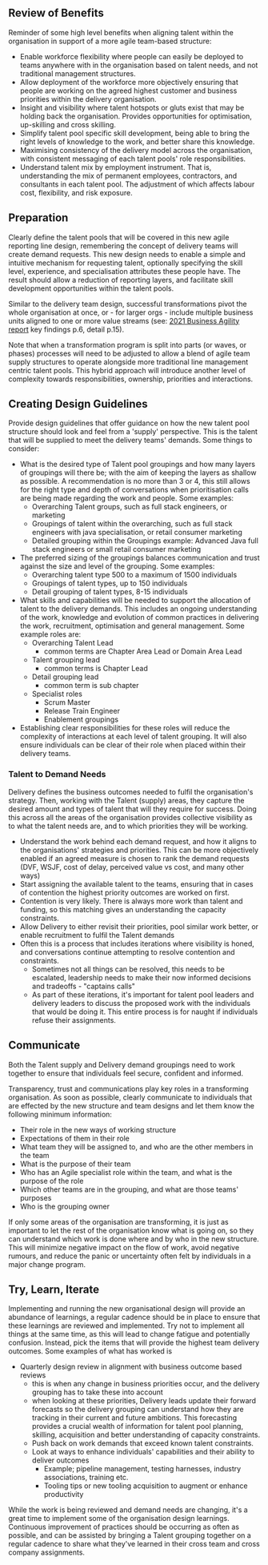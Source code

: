 ## **Review of Benefits**

Reminder of some high level benefits when aligning talent within the organisation in support of a more agile team-based structure:

- Enable workforce flexibility where people can easily be deployed to teams anywhere with in the organisation based on talent needs, and not traditional management structures.
- Allow deployment of the workforce more objectively ensuring that people are working on the agreed highest customer and business priorities within the delivery organisation.
- Insight and visibility where talent hotspots or gluts exist that may be holding back the organisation. Provides opportunities for optimisation, up-skilling and cross skilling.
- Simplify talent pool specific skill development, being able to bring the right levels of knowledge to the work, and better share this knowledge.
- Maximising consistency of the delivery model across the organisation, with consistent messaging of each talent pools&#39; role responsibilities.
- Understand talent mix by employment instrument. That is, understanding the mix of permanent employees, contractors, and consultants in each talent pool. The adjustment of which affects labour cost, flexibility, and risk exposure.

## **Preparation**

Clearly define the talent pools that will be covered in this new agile reporting line design, remembering the concept of delivery teams will create demand requests. This new design needs to enable a simple and intuitive mechanism for requesting talent, optionally specifying the skill level, experience, and specialisation attributes these people have. The result should allow a reduction of reporting layers, and facilitate skill development opportunities within the talent pools.

Similar to the delivery team design, successful transformations pivot the whole organisation at once, or - for larger orgs - include multiple business units aligned to one or more value streams (see: [2021 Business Agility report](https://api.businessagility.institute/storage/files/download-research/BAI-Business-Agility-Report-2021.pdf) key findings p.6, detail p.15).

Note that when a transformation program is split into parts (or waves, or phases) processes will need to be adjusted to allow a blend of agile team supply structures to operate alongside more traditional line management centric talent pools. This hybrid approach will introduce another level of complexity towards responsibilities, ownership, priorities and interactions.


## **Creating Design Guidelines**

Provide design guidelines that offer guidance on how the new talent pool structure should look and feel from a &#39;supply&#39; perspective. This is the talent that will be supplied to meet the delivery teams&#39; demands.  Some things to consider:

- What is the desired type of Talent pool groupings and how many layers of groupings will there be; with the aim of keeping the layers as shallow as possible. A recommendation is no more than 3 or 4, this still allows for the right type and depth of conversations when prioritisation calls are being made regarding the work and people. Some examples:
  - Overarching Talent groups, such as full stack engineers, or marketing
  - Groupings of talent within the overarching, such as full stack engineers with java specialisation, or retail consumer marketing
  - Detailed grouping within the Groupings example: Advanced Java full stack engineers or small retail consumer marketing
- The preferred sizing of the groupings balances communication and trust against the size and level of the grouping. Some examples:
  - Overarching talent type 500 to a maximum of 1500 individuals
  - Groupings of talent types, up to 150 individuals
  - Detail grouping of talent types, 8-15 individuals
- What skills and capabilities will be needed to support the allocation of talent to the delivery demands. This includes an ongoing understanding of the work, knowledge and evolution of common practices in delivering the work, recruitment, optimisation and general management. Some example roles are:
  - Overarching Talent Lead
    - common terms are Chapter Area Lead or Domain Area Lead
  - Talent grouping lead
    - common terms is Chapter Lead
  - Detail grouping lead
    - common term is sub chapter
  - Specialist roles
    - Scrum Master
    - Release Train Engineer
    - Enablement groupings
- Establishing clear responsibilities for these roles will reduce the complexity of interactions at each level of talent grouping. It will also ensure individuals can be clear of their role when placed within their delivery teams.

### Talent to Demand Needs

Delivery defines the business outcomes needed to fulfil the organisation&#39;s strategy. Then, working with the Talent (supply) areas, they capture the desired amount and types of talent that will they require for success. Doing this across all the areas of the organisation provides collective visibility as to what the talent needs are, and to which priorities they will be working.

- Understand the work behind each demand request, and how it aligns to the organisations&#39; strategies and priorities. This can be more objectively enabled if an agreed measure is chosen to rank the demand requests (DVF, WSJF, cost of delay, perceived value vs cost, and many other ways)
- Start assigning the available talent to the teams, ensuring that in cases of contention the highest priority outcomes are worked on first.
- Contention is very likely. There is always more work than talent and funding, so this matching gives an understanding the capacity constraints.
- Allow Delivery to either revisit their priorities, pool similar work better, or enable recruitment to fulfil the Talent demands
- Often this is a process that includes iterations where visibility is honed, and conversations continue attempting to resolve contention and constraints.
  - Sometimes not all things can be resolved, this needs to be escalated, leadership needs to make their now informed decisions and tradeoffs - &quot;captains calls&quot;
  - As part of these iterations, it&#39;s important for talent pool leaders and delivery leaders to discuss the proposed work with the individuals that would be doing it. This entire process is for naught if individuals refuse their assignments.

## **Communicate**

Both the Talent supply and Delivery demand groupings need to work together to ensure that individuals feel secure, confident and informed.

Transparency, trust and communications play key roles in a transforming organisation. As soon as possible, clearly communicate to individuals that are effected by the new structure and team designs and let them know the following minimum information:

- Their role in the new ways of working structure
- Expectations of them in their role
- What team they will be assigned to, and who are the other members in the team
- What is the purpose of their team
- Who has an Agile specialist role within the team, and what is the purpose of the role
- Which other teams are in the grouping, and what are those teams&#39; purposes
- Who is the grouping owner

If only some areas of the organisation are transforming, it is just as important to let the rest of the organisation know what is going on, so they can understand which work is done where and by who in the new structure. This will minimize negative impact on the flow of work, avoid negative rumours, and reduce the panic or uncertainty often felt by individuals in a major change program.

## **Try, Learn, Iterate**

Implementing and running the new organisational design will provide an abundance of learnings, a regular cadence should be in place to ensure that these learnings are reviewed and implemented. Try not to implement all things at the same time, as this will lead to change fatigue and potentially confusion. Instead, pick the items that will provide the highest team delivery outcomes. Some examples of what has worked is

- Quarterly design review in alignment with business outcome based reviews
  - this is when any change in business priorities occur, and the delivery grouping has to take these into account
  - when looking at these priorities, Delivery leads update their forward forecasts so the delivery grouping can understand how they are tracking in their current and future ambitions. This forecasting provides a crucial wealth of information for talent pool planning, skilling, acquisition and better understanding of capacity constraints.
  - Push back on work demands that exceed known talent constraints.
  - Look at ways to enhance individuals&#39; capabilities and their ability to deliver outcomes
    - Example; pipeline management, testing harnesses, industry associations, training etc.
    - Tooling tips or new tooling acquisition to augment or enhance productivity

While the work is being reviewed and demand needs are changing, it&#39;s a great time to implement some of the organisation design learnings. Continuous improvement of practices should be occurring as often as possible, and can be assisted by bringing a Talent grouping together on a regular cadence to share what they&#39;ve learned in their cross team and cross company assignments.